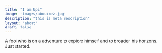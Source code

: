 ```yaml
---
title: "I am Upi"
image: "images/aboutme2.jpg"
description: "this is meta description"
layout: "about"
draft: false
---
```


A fool who is on a adventure to explore himself and to broaden his horizons.  Just started. 